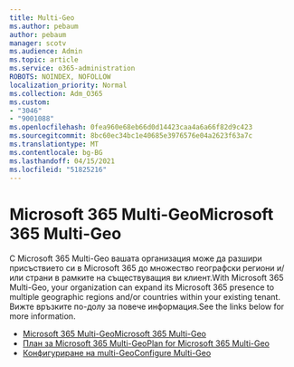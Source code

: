 ```yaml
---
title: Multi-Geo
ms.author: pebaum
author: pebaum
manager: scotv
ms.audience: Admin
ms.topic: article
ms.service: o365-administration
ROBOTS: NOINDEX, NOFOLLOW
localization_priority: Normal
ms.collection: Adm_O365
ms.custom:
- "3046"
- "9001088"
ms.openlocfilehash: 0fea960e68eb66d0d14423caa4a6a66f82d9c423
ms.sourcegitcommit: 8bc60ec34bc1e40685e3976576e04a2623f63a7c
ms.translationtype: MT
ms.contentlocale: bg-BG
ms.lasthandoff: 04/15/2021
ms.locfileid: "51825216"
---
```

# <a name="microsoft-365-multi-geo"></a><span data-ttu-id="0b32a-102">Microsoft 365 Multi-Geo</span><span class="sxs-lookup"><span data-stu-id="0b32a-102">Microsoft 365 Multi-Geo</span></span>

<span data-ttu-id="0b32a-103">С Microsoft 365 Multi-Geo вашата организация може да разшири присъствието си в Microsoft 365 до множество географски региони и/или страни в рамките на съществуващия ви клиент.</span><span class="sxs-lookup"><span data-stu-id="0b32a-103">With Microsoft 365 Multi-Geo, your organization can expand its Microsoft 365 presence to multiple geographic regions and/or countries within your existing tenant.</span></span> <span data-ttu-id="0b32a-104">Вижте връзките по-долу за повече информация.</span><span class="sxs-lookup"><span data-stu-id="0b32a-104">See the links below for more information.</span></span>

- [<span data-ttu-id="0b32a-105">Microsoft 365 Multi-Geo</span><span class="sxs-lookup"><span data-stu-id="0b32a-105">Microsoft 365 Multi-Geo</span></span>](https://docs.microsoft.com/office365/enterprise/office-365-multi-geo)
- [<span data-ttu-id="0b32a-106">План за Microsoft 365 Multi-Geo</span><span class="sxs-lookup"><span data-stu-id="0b32a-106">Plan for Microsoft 365 Multi-Geo</span></span>](https://docs.microsoft.com/office365/enterprise/plan-for-multi-geo)
- [<span data-ttu-id="0b32a-107">Конфигуриране на multi-Geo</span><span class="sxs-lookup"><span data-stu-id="0b32a-107">Configure Multi-Geo</span></span>](https://docs.microsoft.com/office365/enterprise/multi-geo-tenant-configuration)
